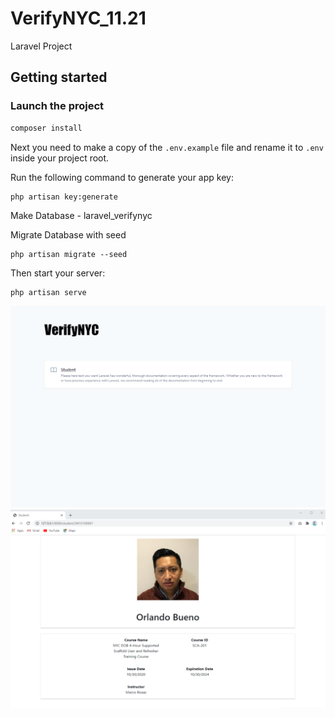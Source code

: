 # VerifyNYC_11.21

Laravel Project

## Getting started

### Launch the project

``` bash
composer install
```

Next you need to make a copy of the `.env.example` file and rename it to `.env` inside your project root.

Run the following command to generate your app key:

```
php artisan key:generate
```
Make Database - laravel_verifynyc

Migrate Database with seed

```
php artisan migrate --seed
```


Then start your server:

```
php artisan serve
```

        
![Alt text](/main.png?raw=true "login")
![Alt text](/page.png?raw=true )
